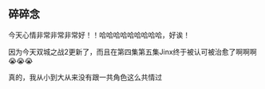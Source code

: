 ## 碎碎念
今天心情非常非常非常好！！哈哈哈哈哈哈哈哈哈，好诶！

因为今天双城之战2更新了，而且在第四集第五集Jinx终于被认可被治愈了啊啊啊😭😭😭

真的，我从小到大从来没有跟一共角色这么共情过
